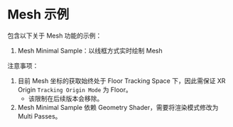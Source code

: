 # Mesh 示例

包含以下关于 Mesh 功能的示例：

1. Mesh Minimal Sample：以线框方式实时绘制 Mesh

注意事项：

1. 目前 Mesh 坐标的获取始终处于 Floor Tracking Space 下，因此需保证 XR Origin `Tracking Origin Mode` 为 Floor。
   - 该限制在后续版本会移除。
2. Mesh Minimal Sample 依赖 Geometry Shader，需要将渲染模式修改为 Multi Passes。